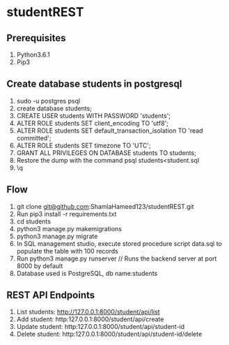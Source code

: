 # studentREST

Prerequisites
--------------
1. Python3.6.1
2. Pip3

Create database students in postgresql
--------------------------------------
1. sudo -u postgres psql
2. create database students; 
3. CREATE USER students WITH PASSWORD 'students'; 
4. ALTER ROLE students SET client_encoding TO 'utf8'; 
5. ALTER ROLE students SET default_transaction_isolation TO 'read committed'; 
6. ALTER ROLE students SET timezone TO 'UTC';
7. GRANT ALL PRIVILEGES ON DATABASE students TO students; 
8. Restore the dump with the command psql students<student.sql
9. \q

Flow
-----
1. git clone git@github.com:ShamlaHameed123/studentREST.git
2. Run pip3 install -r requirements.txt
3. cd students
4. python3 manage.py makemigrations
5. python3 manage.py migrate
6. In SQL management studio, execute stored procedure script data.sql to populate the table with 100 records
7. Run python3 manage.py runserver // Runs the backend server at port 8000 by default
8. Database used is PostgreSQL, db name:students

REST API Endpoints
-------------------
1. List students: http://127.0.0.1:8000/student/api/list
2. Add student: http:127.0.0.1:8000/student/api/create 
3. Update student: http:127.0.0.1:8000/student/api/student-id
4. Delete student: http:127.0.0.1:8000/student/api/student-id/delete
